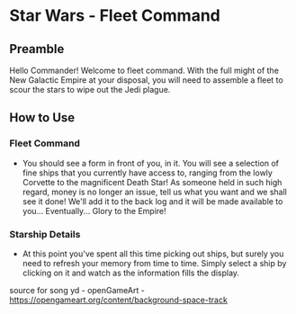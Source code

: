# Star Wars - Fleet Command

## Preamble
Hello Commander! Welcome to fleet command. With the full might of the New Galactic Empire at your disposal, you will need to assemble a fleet to scour the stars to wipe out the Jedi plague.

## How to Use

### Fleet Command
- You should see a form in front of you, in it. You will see a selection of fine ships that you currently have access to, ranging from the lowly Corvette to the magnificent Death Star! As someone held in such high regard, money is no longer an issue, tell us what you want and we shall see it done! We'll add it to the back log and it will be made available to you... Eventually... Glory to the Empire! 

### Starship Details
- At this point you've spent all this time picking out ships, but surely you need to refresh your memory from time to time. Simply select a ship by clicking on it and watch as the information fills the display.

source for song yd - openGameArt - https://opengameart.org/content/background-space-track